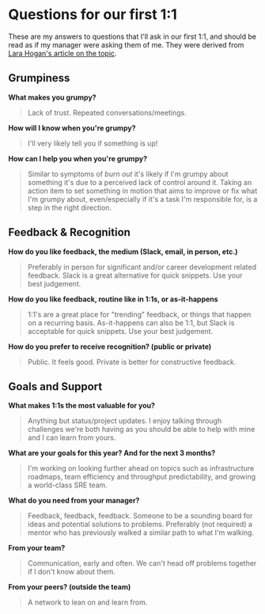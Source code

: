 # Questions for our first 1:1

These are my answers to questions that I'll ask in our first 1:1, and should be read as if my manager were asking them of me. They were derived from [Lara Hogan's article on the topic](http://larahogan.me/blog/first-one-on-one-questions/).

## Grumpiness

__What makes you grumpy?__

> Lack of trust. Repeated conversations/meetings.

__How will I know when you're grumpy?__

> I'll very likely tell you if something is up!

__How can I help you when you're grumpy?__

> Similar to symptoms of _burn out_ it's likely if I'm grumpy about something it's due to a perceived lack of control around it. Taking an action item to set something in motion that aims to improve or fix what I'm grumpy about, even/especially if it's a task I'm responsible for, is a step in the right direction.

## Feedback & Recognition

__How do you like feedback, the medium (Slack, email, in person, etc.)__

> Preferably in person for significant and/or career development related feedback. Slack is a great alternative for quick snippets. Use your best judgement.

__How do you like feedback, routine like in 1:1s, or as-it-happens__

> 1:1's are a great place for "trending" feedback, or things that happen on a recurring basis. As-it-happens can also be 1:1, but Slack is acceptable for quick snippets. Use your best judgement.

__How do you prefer to receive recognition? (public or private)__

> Public. It feels good. Private is better for constructive feedback.

## Goals and Support

__What makes 1:1s the most valuable for you?__

> Anything but status/project updates. I enjoy talking through challenges we're both having as you should be able to help with mine and I can learn from yours.

__What are your goals for this year? And for the next 3 months?__

> I'm working on looking further ahead on topics such as infrastructure roadmaps, team efficiency and throughput predictability, and growing a world-class SRE team.

__What do you need from your manager?__

> Feedback, feedback, feedback. Someone to be a sounding board for ideas and potential solutions to problems. Preferably (not required) a mentor who has previously walked a similar path to what I'm walking.

__From your team?__

> Communication, early and often. We can't head off problems together if I don't know about them. 

__From your peers? (outside the team)__

> A network to lean on and learn from.
